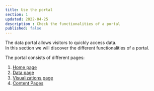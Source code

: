 ```yaml
---
title: Use the portal
section: 1
updated: 2022-04-25
description : Check the functionalities of a portal
published: false
---
```


The data portal allows visitors to quickly access data.  
In this section we will discover the different functionalities of a portal.

The portal consists of different pages:
1. [Home page](./user-guide-frontoffice/homepage)
2. [Data page](./user-guide-frontoffice/datapage)
3. [Visualizations page](./user-guide-frontoffice/visualisationspage)
4. [Content Pages](./user-guide-frontoffice/contentpage)
